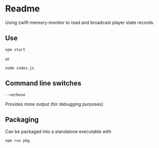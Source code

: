 # Readme

Using zwift-memory-monitor to read and broadcast player state records.

## Use

```
npm start
```

or 

```
node index.js
```

## Command line switches

```
--verbose
```

Provides more output (for debugging purposes)


## Packaging

Can be packaged into a standalone executable with

```
npm run pkg
```
